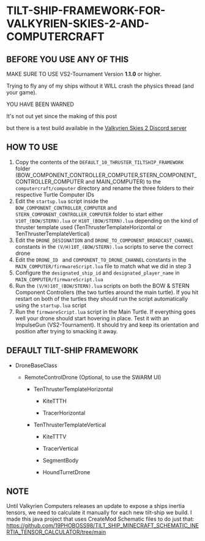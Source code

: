 # TILT-SHIP-FRAMEWORK-FOR-VALKYRIEN-SKIES-2-AND-COMPUTERCRAFT

## BEFORE YOU USE ANY OF THIS
MAKE SURE TO USE VS2-Tournament Version **1.1.0** or higher.

Trying to fly any of my ships without it WILL crash the physics thread (and your game).

YOU HAVE BEEN WARNED

It's not out yet since the making of this post

but there is a test build available in the [Valkyrien Skies 2 Discord server](https://discord.com/invite/dWwM8G3)

## HOW TO USE
  1. Copy the contents of the `DEFAULT_10_THRUSTER_TILTSHIP_FRAMEWORK` folder (BOW_COMPONENT_CONTROLLER_COMPUTER,STERN_COMPONENT_CONTROLLER_COMPUTER and MAIN_COMPUTER) to the `computercraft/computer` directory and rename the three folders to their respective Turtle Computer IDs
  2. Edit the `startup.lua` script inside the `BOW_COMPONENT_CONTROLLER_COMPUTER` and `STERN_COMPONENT_CONTROLLER_COMPUTER` folder to start either `V10T_(BOW/STERN).lua` or `H10T_(BOW/STERN).lua` depending on the kind of thruster template used (TenThrusterTemplateHorizontal or TenThrusterTemplateVertical)
  3. Edit the `DRONE_DESIGNATION` and `DRONE_TO_COMPONENT_BROADCAST_CHANNEL` constants in the `(V/H)10T_(BOW/STERN).lua` scripts to serve the correct drone
  4. Edit the `DRONE_ID ` and `COMPONENT_TO_DRONE_CHANNEL` constants in the `MAIN_COMPUTER/firmwareScript.lua` file to match what we did in step 3 
  5. Configure the `designated_ship_id` and `designated_player_name` in `MAIN_COMPUTER/firmwareScript.lua`
  6. Run the `(V/H)10T_(BOW/STERN).lua` scripts on both the BOW & STERN Component Controllers (the two turtles around the main turtle). If you hit restart on both of the turtles they should run the script automatically using the `startup.lua` script
  7. Run the `firmwareScript.lua` script in the Main Turtle. If everything goes well your drone should start hovering in place. Test it with an ImpulseGun (VS2-Tournament). It should try and keep its orientation and position after trying to smacking it away. 

## DEFAULT TILT-SHIP FRAMEWORK

* DroneBaseClass

  * RemoteControlDrone (Optional, to use the SWARM UI)
    
    * TenThrusterTemplateHorizontal
  
      * KiteTTTH
    
      * TracerHorizontal
      
    * TenThrusterTemplateVertical
    
      * KiteTTTV
      
      * TracerVertical
      
      * SegmentBody
      
      * HoundTurretDrone

## NOTE
Until Valkyrien Computers releases an update to expose a ships inertia tensors, we need to calculate it manually for each new tilt-ship we build. I made this java project that uses CreateMod Schematic files to do just that:
https://github.com/19PHOBOSS98/TILT_SHIP_MINECRAFT_SCHEMATIC_INERTIA_TENSOR_CALCULATOR/tree/main
